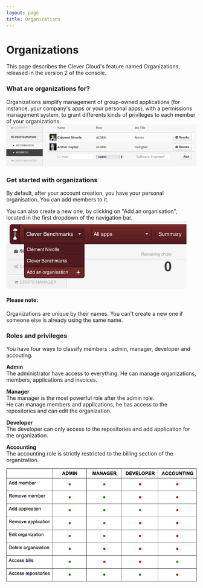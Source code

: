 ```yaml
---
layout: page
title: Organizations
---
```

# Organizations
This page describes the Clever Cloud's feature named Organizations, released in the version 2 of the console.

### What are organizations for?

Organizations simplify management of group-owned applications (for instance, your company's apps or your personal apps), with a permissions management system, to grant differents kinds of privileges to each member of your organizations.
<img  src="/img/orga.png">

### Get started with organizations

By default, after your account creation, you have your personal organisation. You can add members to it.

You can also create a new one, by clicking on "Add an organisation", located in the first dropdown of the navigation bar.
<img  src="/img/orga-add.png">

<div class="alert alert-hot-problems">
<h4>Please note:</h4>
	<p>Organizations are unique by their names. You can't create a new one if someone else is already using the same name.</p>
</div>

### Roles and privileges

You have four ways to classify members : admin, manager, developer and accouting.

**Admin**  
The administrator have access to everything. 
He can manage organizations, members, applications and invoices.  

**Manager**  
The manager is the most powerful role after the admin role.  
He can manage members and applications, he has access to the repositories and can edit the organization.  

**Developer**  
The developer can only access to the repositories and add application for the organization.  

**Accounting**  
The accounting role is strictly restricted to the billing section of the organization. 

<img class="thumbnail span6 img_doc" src="/img/organization-roles.png">